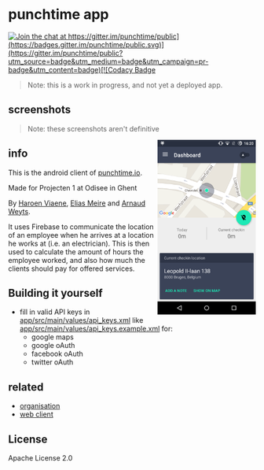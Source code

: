 # punchtime app

[![Join the chat at https://gitter.im/punchtime/public](https://badges.gitter.im/punchtime/public.svg)](https://gitter.im/punchtime/public?utm_source=badge&utm_medium=badge&utm_campaign=pr-badge&utm_content=badge)[![Codacy Badge](https://api.codacy.com/project/badge/Grade/744ef2191f9b460f9434b00af7a4218c)](https://www.codacy.com/app/fingebimus/android?utm_source=github.com&amp;utm_medium=referral&amp;utm_content=punchtime/android&amp;utm_campaign=Badge_Grade)

> Note: this is a work in progress, and not yet a deployed app.

## screenshots

> Note: these screenshots aren't definitive

<img src="assets/Screenshot_20160427-181433-large.png" alt="screenshot of the main interface" width="200px" align="right">

## info

This is the android client of [punchtime.io](https://punchtime.io).

Made for Projecten 1 at Odisee in Ghent

By [Haroen Viaene](https://haroen.me), [Elias Meire](http://eliasmei.re) and [Arnaud Weyts](https://weyts.xyz).

It uses Firebase to communicate the location of an employee when he arrives at a location he works at (i.e. an electrician). This is then used to calculate the amount of hours the employee worked, and also how much the clients should pay for offered services.

## Building it yourself

* fill in valid API keys in [app/src/main/values/api_keys.xml](app/src/main/values/api_keys.xml) like [app/src/main/values/api_keys.example.xml](app/src/main/values/api_keys.example.xml) for:
    * google maps
    * google oAuth
    * facebook oAuth
    * twitter oAuth

## related

- [organisation](https://github.com/punchtime/organisation)
- [web client](https://github.com/punchtime/web)

## License

Apache License 2.0
